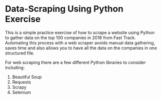 <h1>Data-Scraping Using Python Exercise </h1>

 This is a simple practice exercise of how to scrape a website using Python to gather data on the top 100 companies in 2018 from Fast Track.
 Automating this process with a web scraper avoids manual data gathering, saves time and also allows you to have all the data on
 the companies in one structured file.
 
 For web scraping there are a few different Python libraries to consider including:
1. Beautiful Soup
2. Requests
3. Scrapy
4. Selenium
